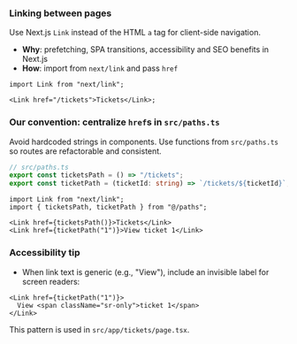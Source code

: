 ### Linking between pages

Use Next.js `Link` instead of the HTML `a` tag for client-side navigation.

- **Why**: prefetching, SPA transitions, accessibility and SEO benefits in Next.js
- **How**: import from `next/link` and pass `href`

```tsx
import Link from "next/link";

<Link href="/tickets">Tickets</Link>;
```

### Our convention: centralize `href`s in `src/paths.ts`

Avoid hardcoded strings in components. Use functions from `src/paths.ts` so routes are refactorable and consistent.

```ts
// src/paths.ts
export const ticketsPath = () => "/tickets";
export const ticketPath = (ticketId: string) => `/tickets/${ticketId}`;
```

```tsx
import Link from "next/link";
import { ticketsPath, ticketPath } from "@/paths";

<Link href={ticketsPath()}>Tickets</Link>
<Link href={ticketPath("1")}>View ticket 1</Link>
```

### Accessibility tip

- When link text is generic (e.g., "View"), include an invisible label for screen readers:

```tsx
<Link href={ticketPath("1")}>
  View <span className="sr-only">ticket 1</span>
</Link>
```

This pattern is used in `src/app/tickets/page.tsx`.
